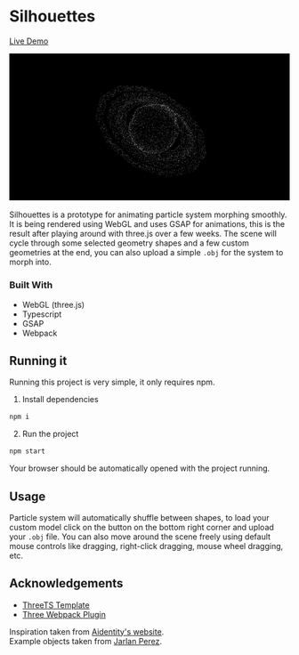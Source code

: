# Silhouettes
[Live Demo](https://silhouettes.now.sh/)

[![Product Name Screen Shot][preview-screenshot]](https://silhouettes.now.sh/)

Silhouettes is a prototype for animating particle system morphing smoothly. It is being rendered using WebGL and uses GSAP for animations, this is the result after playing around with three.js over a few weeks. The scene will cycle through some selected geometry shapes and a few custom geometries at the end, you can also upload a simple `.obj` for the system to morph into.

### Built With
* WebGL (three.js)
* Typescript
* GSAP
* Webpack



<!-- GETTING STARTED -->
## Running it

Running this project is very simple, it only requires npm.

1. Install dependencies
```sh
npm i
```
2. Run the project
```sh
npm start
```
Your browser should be automatically opened with the project running.

## Usage

Particle system will automatically shuffle between shapes, to load your custom model click on the button on the bottom right corner and upload your `.obj` file.
You can also move around the scene freely using default mouse controls like dragging, right-click dragging, mouse wheel dragging, etc.

## Acknowledgements
* [ThreeTS Template](https://github.com/marquizzo/three.ts-template)
* [Three Webpack Plugin](https://github.com/wildpeaks/package-three-webpack-plugin)

Inspiration taken from [Aidentity's website](https://www.aidentity.sg/).\
Example objects taken from [Jarlan Perez](https://poly.google.com/user/4lZfAdz3x3X).

[preview-screenshot]: web/images/example.png